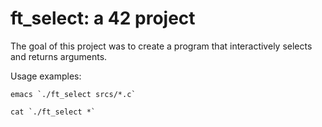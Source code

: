 # ft_select: a 42 project

The goal of this project was to create a program that interactively selects and returns arguments. 

Usage examples:
```
emacs `./ft_select srcs/*.c`
```
```
cat `./ft_select *`
```
